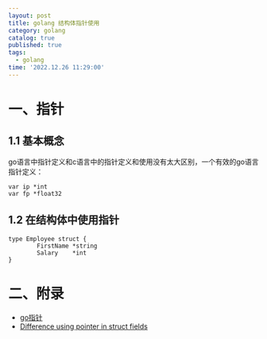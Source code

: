 ```yaml
---
layout: post
title: golang 结构体指针使用
category: golang
catalog: true
published: true
tags:
  - golang
time: '2022.12.26 11:29:00'
---
```

# 一、指针
## 1.1 基本概念
go语言中指针定义和c语言中的指针定义和使用没有太大区别，一个有效的go语言指针定义：
```golang
var ip *int
var fp *float32
```

## 1.2 在结构体中使用指针
```golang
type Employee struct {
        FirstName *string
        Salary    *int
}
```

# 二、附录
- [go指针](https://www.runoob.com/go/go-pointers.html)   
- [Difference using pointer in struct fields](https://stackoverflow.com/questions/59964619/difference-using-pointer-in-struct-fields)
